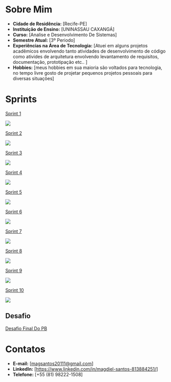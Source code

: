 # Sobre Mim

- **Cidade de Residência:** [Recife-PE]
- **Instituição de Ensino:** [UNINASSAU CAXANGÁ]
- **Curso:** [Analise e Desenvolvimento De Sistemas]
- **Semestre Atual:** [3º Periodo]
- **Experiências na Área de Tecnologia:** [Atuei em alguns projetos acadêmicos envolvendo tanto atividades de desenvolvimento de código
como ativides de arquitetura envolvendo levantamento de requisitos, documentação, prototipação etc.. ]
- **Hobbies:** [meus hobbies em sua maioria são voltados para tecnologia, no tempo livre gosto de projetar
pequenos projetos pessoais para diversas situações]


# Sprints

[Sprint 1](Sprints/Sprint1/README.md) 

![](https://geps.dev/progress/14)

[Sprint 2](Sprints/Sprint2/README.md) 

![](https://geps.dev/progress/0)

[Sprint 3](Sprints/Sprint3/README.md) 

![](https://geps.dev/progress/0)

[Sprint 4](Sprints/Sprint4/README.md) 

![](https://geps.dev/progress/0)

[Sprint 5](Sprints/Sprint5/README.md) 

![](https://geps.dev/progress/0)

[Sprint 6](Sprints/Sprint6/README.md) 

![](https://geps.dev/progress/0)

[Sprint 7](Sprints/Sprint7/README.md) 

![](https://geps.dev/progress/0)

[Sprint 8](Sprints/Sprint8/README.md) 

![](https://geps.dev/progress/0)

[Sprint 9](Sprints/Sprint9/README.md) 

![](https://geps.dev/progress/0)

[Sprint 10](Sprints/Sprint10/README.md) 

![](https://geps.dev/progress/0)



## Desafio 

[Desafio Final Do PB](Desafio/README.md)


# Contatos

- **E-mail:** [magsantos20111@gmail.com]
- **LinkedIn:** [https://www.linkedin.com/in/magdiel-santos-813884251/]
- **Telefone:** [+55 (81) 98222-1508]


